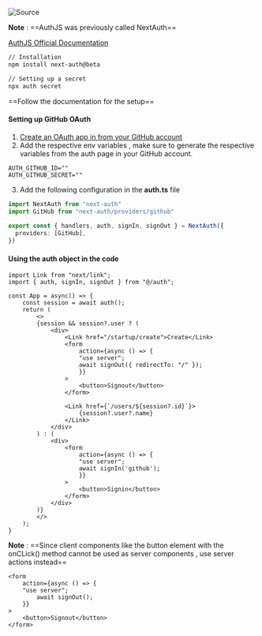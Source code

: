 ![Source](https://youtu.be/Zq5fmkH0T78?t=4194)

**Note** : ==AuthJS was previously called NextAuth==

[AuthJS Official Documentation](https://authjs.dev/getting-started/installation?framework=Next.js)

```bash
// Installation
npm install next-auth@beta

// Setting up a secret
npx auth secret

```

==Follow the documentation for the setup==

#### Setting up GitHub OAuth
1. [Create an OAuth app in from your GitHub account](https://docs.github.com/en/apps/oauth-apps/building-oauth-apps/creating-an-oauth-app)
2. Add the respective env variables , make sure to generate the respective variables from the auth page in your GitHub account.
```.env
AUTH_GITHUB_ID=""
AUTH_GITHUB_SECRET=""
```
3. Add the following configuration in the **auth.ts** file
```auth.ts
import NextAuth from "next-auth"
import GitHub from "next-auth/providers/github"
 
export const { handlers, auth, signIn, signOut } = NextAuth({
  providers: [GitHub],
})
```


#### Using the auth object in the code
```tsx
import Link from "next/link";
import { auth, signIn, signOut } from "@/auth";

const App = async() => {
	const session = await auth();
	return (
		<>
		{session && session?.user ? (
			<div>
				<Link href="/startup/create">Create</Link>
				<form
					action={async () => {
					"use server";
					await signOut({ redirectTo: "/" });
					}}
				>
					<button>Signout</button>
				</form>
				
				<Link href={`/users/${session?.id}`}>
					{session?.user?.name}
				</Link>
			</div>
		) : (
			<div>
				<form
					action={async () => {
					"use server";
					await signIn('github');
					}}
				>
					<button>Signin</button>
				</form>
			</div>
		)}
		</>
	);
}
```

**Note** : ==Since client components like the button element with the onCLick() method cannot be used as server components , use server actions instead==
```tsx
<form
	action={async () => {
	"use server";
		await signOut();
	}}
>
	<button>Signout</button>
</form>
```
